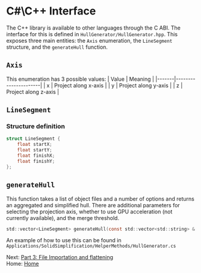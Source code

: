 # C#\C++ Interface

The C++ library is available to other languages through the C ABI. The interface for this is defined in `HullGenerator/HullGenerator.hpp`. This exposes three main entities: the `Axis` enumeration, the `LineSegment` structure, and the `generateHull` function. 

## `Axis`
This enumeration has 3 possible values:
| Value | Meaning              |
|-------|----------------------|
| x     | Project along x-axis |
| y     | Project along y-axis |
| z     | Project along z-axis |

## `LineSegment`

### Structure definition
```c
struct LineSegment {
	float startX;
	float startY;
	float finishX;
	float finishY;
};
```

## `generateHull`
This function takes a list of object files and a number of options and returns an aggregated and simplified hull. There are additional parameters for selecting the projection axis, whether to use GPU acceleration (not currently available), and the merge threshold.
```c
std::vector<LineSegment> generateHull(const std::vector<std::string> & filePaths, Axis axis, bool useGPU, float mergeThreshold);
```
An example of how to use this can be found in `Applications/SolidSimplification/HelperMethods/HullGenerator.cs`

Next: [Part 3: File Importation and flattening](./File-Importation-And-Flattening)\
Home: [Home](./Home)